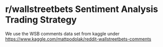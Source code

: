 # r/wallstreetbets Sentiment Analysis Trading Strategy

We use the WSB comments data set from kaggle under https://www.kaggle.com/mattpodolak/reddit-wallstreetbets-comments

